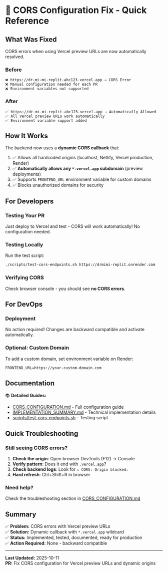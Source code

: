 # 🔐 CORS Configuration Fix - Quick Reference

## What Was Fixed

CORS errors when using Vercel preview URLs are now automatically resolved.

### Before
```
❌ https://dr-mi-mi-replit-abc123.vercel.app → CORS Error
❌ Manual configuration needed for each PR
❌ Environment variables not supported
```

### After
```
✅ https://dr-mi-mi-replit-abc123.vercel.app → Automatically Allowed
✅ All Vercel preview URLs work automatically
✅ Environment variable support added
```

## How It Works

The backend now uses a **dynamic CORS callback** that:
1. ✅ Allows all hardcoded origins (localhost, Netlify, Vercel production, Render)
2. ✅ **Automatically allows any `*.vercel.app` subdomain** (preview deployments)
3. ✅ Supports `FRONTEND_URL` environment variable for custom domains
4. ✅ Blocks unauthorized domains for security

## For Developers

### Testing Your PR

Just deploy to Vercel and test - CORS will work automatically! No configuration needed.

### Testing Locally

Run the test script:
```bash
./scripts/test-cors-endpoints.sh https://drmimi-replit.onrender.com
```

### Verifying CORS

Check browser console - you should see **no CORS errors**.

## For DevOps

### Deployment

No action required! Changes are backward compatible and activate automatically.

### Optional: Custom Domain

To add a custom domain, set environment variable on Render:
```
FRONTEND_URL=https://your-custom-domain.com
```

## Documentation

📚 **Detailed Guides:**
- [CORS_CONFIGURATION.md](./CORS_CONFIGURATION.md) - Full configuration guide
- [IMPLEMENTATION_SUMMARY.md](./IMPLEMENTATION_SUMMARY.md) - Technical implementation details
- [scripts/test-cors-endpoints.sh](./scripts/test-cors-endpoints.sh) - Testing script

## Quick Troubleshooting

### Still seeing CORS errors?

1. **Check the origin**: Open browser DevTools (F12) → Console
2. **Verify pattern**: Does it end with `.vercel.app`?
3. **Check backend logs**: Look for `⚠️ CORS: Origin blocked:`
4. **Hard refresh**: Ctrl+Shift+R in browser

### Need help?

Check the troubleshooting section in [CORS_CONFIGURATION.md](./CORS_CONFIGURATION.md)

## Summary

✅ **Problem:** CORS errors with Vercel preview URLs  
✅ **Solution:** Dynamic callback with `*.vercel.app` wildcard  
✅ **Status:** Implemented, tested, documented, ready for production  
✅ **Action Required:** None - backward compatible  

---

**Last Updated:** 2025-10-11  
**PR:** Fix CORS configuration for Vercel preview URLs and dynamic origins
